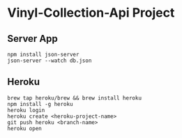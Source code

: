 # **Vinyl-Collection-Api Project**

## **Server App**

```
npm install json-server
json-server --watch db.json
```

## Heroku

```
brew tap heroku/brew && brew install heroku
npm install -g heroku
heroku login
heroku create <heroku-project-name>
git push heroku <branch-name>
heroku open
```
